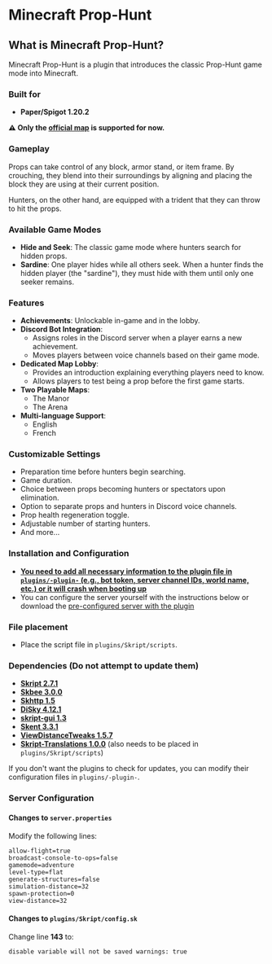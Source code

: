 # Minecraft Prop-Hunt

## What is Minecraft Prop-Hunt?

Minecraft Prop-Hunt is a plugin that introduces the classic Prop-Hunt game mode into Minecraft.

### Built for

- **Paper/Spigot 1.20.2**

**⚠️ Only the [official map](https://www.mediafire.com/file/jadzdjcb6ovfi5d/Map_Minecraft_Prop-Hunt.zip/file) is supported for now.**

### Gameplay

Props can take control of any block, armor stand, or item frame. By crouching, they blend into their surroundings by aligning and placing the block they are using at their current position.

Hunters, on the other hand, are equipped with a trident that they can throw to hit the props.

### Available Game Modes

- **Hide and Seek**: The classic game mode where hunters search for hidden props.
- **Sardine**: One player hides while all others seek. When a hunter finds the hidden player (the "sardine"), they must hide with them until only one seeker remains.

### Features

- **Achievements**: Unlockable in-game and in the lobby.
- **Discord Bot Integration**:
  - Assigns roles in the Discord server when a player earns a new achievement.
  - Moves players between voice channels based on their game mode.
- **Dedicated Map Lobby**:
  - Provides an introduction explaining everything players need to know.
  - Allows players to test being a prop before the first game starts.
- **Two Playable Maps**:
  - The Manor
  - The Arena
- **Multi-language Support**:
  - English
  - French

### Customizable Settings

- Preparation time before hunters begin searching.
- Game duration.
- Choice between props becoming hunters or spectators upon elimination.
- Option to separate props and hunters in Discord voice channels.
- Prop health regeneration toggle.
- Adjustable number of starting hunters.
- And more...

### Installation and Configuration

- <ins>**You need to add all necessary information to the plugin file in `plugins/-plugin-` (e.g., bot token, server channel IDs, world name, etc.) or it will crash when booting up**</ins>
- You can configure the server yourself with the instructions below or download the [pre-configured server with the plugin](https://www.mediafire.com/file/vgguiq30qpfn3ym/Minecraft-Prop-Hunt-preconfigured-server.zip/file)

### File placement

- Place the script file in `plugins/Skript/scripts`.

### Dependencies (Do not attempt to update them)

- [**Skript 2.7.1**](https://github.com/SkriptLang/Skript/releases/download/2.7.1/Skript.jar)
- [**Skbee 3.0.0**](https://github.com/ShaneBeee/SkBee/releases/download/3.0.0/SkBee-3.0.0.jar)
- [**Skhttp 1.5**](https://cdn.modrinth.com/data/4PKsHCki/versions/N5RqZp5W/SkHttp-1.5-all.jar)
- [**DiSky 4.12.1**](https://cdn.modrinth.com/data/4KA72Zn8/versions/EZDu9ptL/DiSky%204.12.1.jar)
- [**skript-gui 1.3**](https://github.com/APickledWalrus/skript-gui/releases/download/1.3/skript-gui-1.3.jar)
- [**Skent 3.3.1**](https://github.com/Olyno/skent/releases/download/3.3.1/Skent.jar)
- [**ViewDistanceTweaks 1.5.7**](https://www.spigotmc.org/resources/view-distance-tweaks.75164/download?version=516594)
- [**Skript-Translations 1.0.0**](https://github.com/Gabanger/Skript-Translations/releases/tag/v1.0.0) (also needs to be placed in `plugins/Skript/scripts`)

If you don't want the plugins to check for updates, you can modify their configuration files in `plugins/-plugin-`.

### Server Configuration

#### Changes to `server.properties`

Modify the following lines:

```
allow-flight=true
broadcast-console-to-ops=false
gamemode=adventure
level-type=flat
generate-structures=false
simulation-distance=32
spawn-protection=0
view-distance=32
```

#### Changes to `plugins/Skript/config.sk`

Change line **143** to:

```
disable variable will not be saved warnings: true
```
